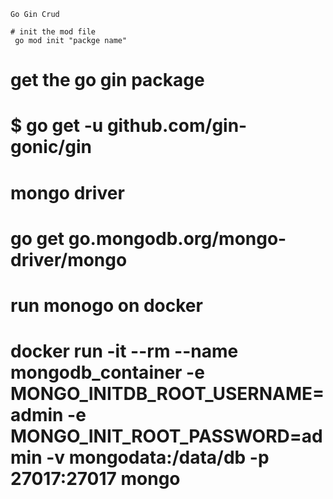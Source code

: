 ```
Go Gin Crud
```

```
# init the mod file
 go mod init "packge name"
```
# get the go gin package 
# $ go get -u github.com/gin-gonic/gin

# mongo driver
# go get go.mongodb.org/mongo-driver/mongo

# run monogo on docker
# docker run -it --rm --name mongodb_container -e MONGO_INITDB_ROOT_USERNAME=admin -e MONGO_INIT_ROOT_PASSWORD=admin -v mongodata:/data/db  -p 27017:27017 mongo
